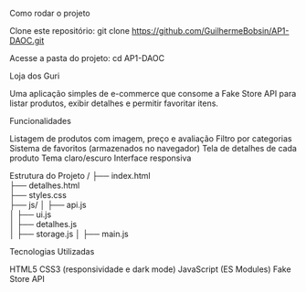 Como rodar o projeto

Clone este repositório:
git clone https://github.com/GuilhermeBobsin/AP1-DAOC.git

Acesse a pasta do projeto:
cd AP1-DAOC


Loja dos Guri

Uma aplicação simples de e-commerce que consome a Fake Store API
 para listar produtos, exibir detalhes e permitir favoritar itens.



 Funcionalidades

Listagem de produtos com imagem, preço e avaliação 
Filtro por categorias
Sistema de favoritos (armazenados no navegador)
Tela de detalhes de cada produto
Tema claro/escuro 
Interface responsiva



 Estrutura do Projeto
/
├── index.html        
├── detalhes.html     
├── styles.css        
├── js/
│   ├── api.js        
│   ├── ui.js         
│   ├── detalhes.js   
│   ├── storage.js 
│   ├── main.js





 Tecnologias Utilizadas

HTML5
CSS3 (responsividade e dark mode)
JavaScript (ES Modules)
Fake Store API


